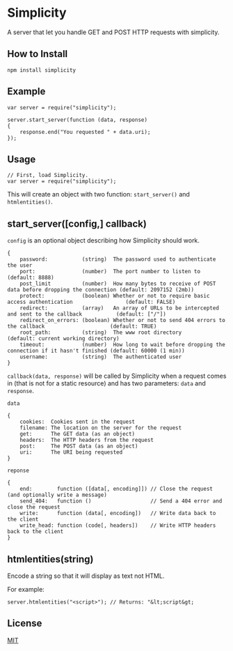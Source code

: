 Simplicity
===

A server that let you handle GET and POST HTTP requests with simplicity.

How to Install
---

    npm install simplicity

Example
---

    var server = require("simplicity");
    
    server.start_server(function (data, response)
    {
        response.end("You requested " + data.uri);
    });

Usage
---

    // First, load Simplicity.
    var server = require("simplicity");
    
This will create an object with two function: <code>start_server()</code> and <code>htmlentities()</code>.

start_server([config,] callback)
---

<code>config</code> is an optional object describing how Simplicity should work.

    {
        password:           (string)  The password used to authenticate the user
        port:               (number)  The port number to listen to                                          (default: 8888)
        post_limit          (number)  How many bytes to receive of POST data before dropping the connection (default: 2097152 (2mb))
        protect:            (boolean) Whether or not to require basic access authentication                 (default: FALSE)
        redirect:           (array)   An array of URLs to be intercepted and sent to the callback           (default: ["/"])
        redirect_on_errors: (boolean) Whether or not to send 404 errors to the callback                     (default: TRUE)
        root_path:          (string)  The www root directory                                                (default: current working directory)
        timeout:            (number)  How long to wait before dropping the connection if it hasn't finished (default: 60000 (1 min))
        username:           (string)  The authenticated user
    }

<code>callback(data, response)</code> will be called by Simplicity when a request comes in (that is not for a static resource) and has two parameters: <code>data</code> and <code>response</code>.

<code>data</code>

    {
        cookies:  Cookies sent in the request
        filename: The location on the server for the request
        get:      The GET data (as an object)
        headers:  The HTTP headers from the request
        post:     The POST data (as an object)
        uri:      The URI being requested
    }

<code>reponse</code>

    {
        end:        function ([data[, encoding]]) // Close the request (and optionally write a message)
        send_404:   function ()                   // Send a 404 error and close the request
        write:      function (data[, encoding])   // Write data back to the client
        write_head: function (code[, headers])    // Write HTTP headers back to the client
    }

htmlentities(string)
---

Encode a string so that it will display as text not HTML.

For example:
    
    server.htmlentities("<script>"); // Returns: "&lt;script&gt;

License
---
<a href="http://nate.mit-license.org/">MIT</a>
